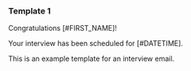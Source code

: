 ### Template 1

Congratulations [#FIRST_NAME]!

Your interview has been scheduled for [#DATETIME].

This is an example template for an interview email.

